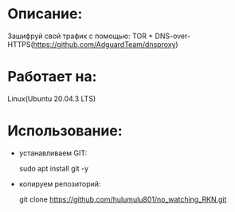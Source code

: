 # Описание:

Зашифруй свой трафик с помощью:
  TOR + DNS-over-HTTPS(https://github.com/AdguardTeam/dnsproxy)
# Работает на:

Linux(Ubuntu 20.04.3 LTS)
# Использование:

- устанавливаем GIT:

  sudo apt install git -y

- копируем репозиторий:

  git clone https://github.com/hulumulu801/no_watching_RKN.git
